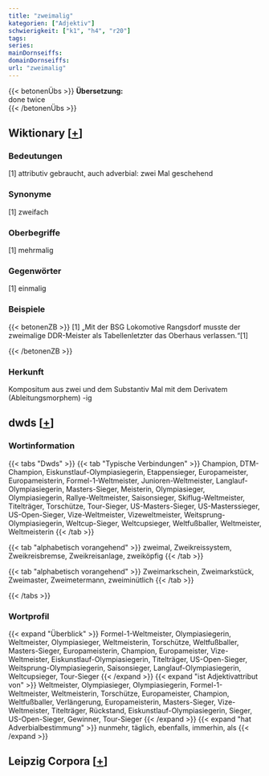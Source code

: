 ```yaml
---
title: "zweimalig"
kategorien: ["Adjektiv"]
schwierigkeit: ["k1", "h4", "r20"]
tags:
series:
mainDornseiffs:
domainDornseiffs:
url: "zweimalig"
---
```


{{< betonenÜbs >}}
**Übersetzung:**  
done  twice  
{{< /betonenÜbs >}}

## Wiktionary [[+](https://de.wiktionary.org/wiki/zweimalig)]

### Bedeutungen
[1] attributiv gebraucht, auch adverbial: zwei Mal geschehend  

### Synonyme
[1] zweifach  

### Oberbegriffe
[1] mehrmalig  

### Gegenwörter
[1] einmalig  

### Beispiele
{{< betonenZB >}}
[1] „Mit der BSG Lokomotive Rangsdorf musste der zweimalige DDR-Meister als Tabellenletzter das Oberhaus verlassen.“[1]  

{{< /betonenZB >}}
### Herkunft
Kompositum aus zwei und dem Substantiv Mal mit dem Derivatem (Ableitungsmorphem) -ig  



## dwds [[+](https://www.dwds.de/wb/zweimalig)]

### Wortinformation
{{< tabs "Dwds" >}}
{{< tab "Typische Verbindungen" >}}
Champion, DTM-Champion, Eiskunstlauf-Olympiasiegerin, Etappensieger, Europameister, Europameisterin, Formel-1-Weltmeister, Junioren-Weltmeister, Langlauf-Olympiasiegerin, Masters-Sieger, Meisterin, Olympiasieger, Olympiasiegerin, Rallye-Weltmeister, Saisonsieger, Skiflug-Weltmeister, Titelträger, Torschütze, Tour-Sieger, US-Masters-Sieger, US-Masterssieger, US-Open-Sieger, Vize-Weltmeister, Vizeweltmeister, Weitsprung-Olympiasiegerin, Weltcup-Sieger, Weltcupsieger, Weltfußballer, Weltmeister, Weltmeisterin
{{< /tab >}}

{{< tab "alphabetisch vorangehend" >}}
zweimal, Zweikreissystem, Zweikreisbremse, Zweikreisanlage, zweiköpfig
{{< /tab >}}

{{< tab "alphabetisch vorangehend" >}}
Zweimarkschein, Zweimarkstück, Zweimaster, Zweimetermann, zweiminütlich
{{< /tab >}}

{{< /tabs >}}

### Wortprofil
{{< expand "Überblick" >}} Formel-1-Weltmeister, Olympiasiegerin, Weltmeister, Olympiasieger, Weltmeisterin, Torschütze, Weltfußballer, Masters-Sieger, Europameisterin, Champion, Europameister, Vize-Weltmeister, Eiskunstlauf-Olympiasiegerin, Titelträger, US-Open-Sieger, Weitsprung-Olympiasiegerin, Saisonsieger, Langlauf-Olympiasiegerin, Weltcupsieger, Tour-Sieger {{< /expand >}}
{{< expand "ist Adjektivattribut von" >}} Weltmeister, Olympiasieger, Olympiasiegerin, Formel-1-Weltmeister, Weltmeisterin, Torschütze, Europameister, Champion, Weltfußballer, Verlängerung, Europameisterin, Masters-Sieger, Vize-Weltmeister, Titelträger, Rückstand, Eiskunstlauf-Olympiasiegerin, Sieger, US-Open-Sieger, Gewinner, Tour-Sieger {{< /expand >}}
{{< expand "hat Adverbialbestimmung" >}} nunmehr, täglich, ebenfalls, immerhin, als {{< /expand >}}

## Leipzig Corpora [[+](https://corpora.uni-leipzig.de/en/res?word=zweimalig&corpusId=deu_newscrawl-public_2018)]

